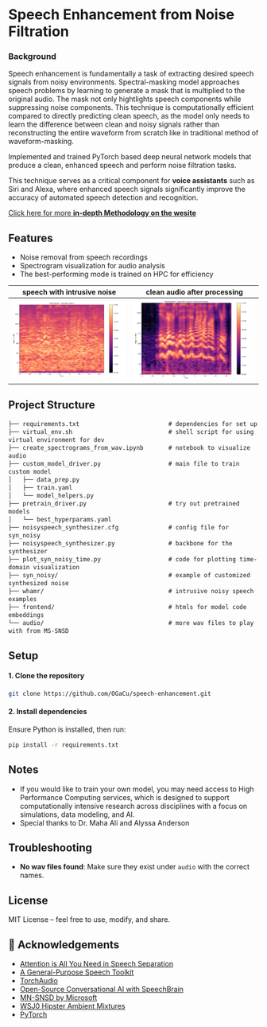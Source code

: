 # Speech Enhancement from Noise Filtration

### Background
Speech enhancement is fundamentally a task of extracting desired speech signals from noisy environments. Spectral-masking model approaches speech problems by learning to generate a mask that is multiplied to the original audio. The mask not only hightlights speech components while suppressing noise components. This technique is computationally efficient compared to directly predicting clean speech, as the model only needs to learn the difference between clean and noisy signals rather than reconstructing the entire waveform from scratch like in traditional method of waveform-masking. 

Implemented and trained PyTorch based deep neural network models that produce a clean, enhanced speech and perform noise filtration tasks. 

This technique serves as a critical component for **voice assistants** such as Siri and Alexa, where enhanced speech signals significantly improve the accuracy of automated speech detection and recognition.


[Click here for more **in-depth Methodology on the wesite**](https://sites.google.com/umich.edu/eecs-351noisefiltering/methods)

## Features
- Noise removal from speech recordings
- Spectrogram visualization for audio analysis
- The best-performing mode is trained on HPC for efficiency

<!-- ![speech with intrusive noise](spectrograms/example_whamr_spectrogram.png)![clean audio after processing](spectrograms/exapmple_whamr_enhanced_speech_spectrogram.png) -->

| speech with intrusive noise | clean audio after processing |
|:-------:|:-------:|
| ![speech with intrusive noise](spectrograms/example_whamr_spectrogram.png) | ![](spectrograms/exapmple_whamr_enhanced_speech_spectrogram.png) |

## Project Structure
```
├── requirements.txt                         # dependencies for set up
├── virtual_env.sh                           # shell script for using virtual environment for dev
├── create_spectrograms_from_wav.ipynb       # notebook to visualize audio
├── custom_model_driver.py                   # main file to train custom model
│   ├── data_prep.py
│   ├── train.yaml
│   └── model_helpers.py
├── pretrain_driver.py                       # try out pretrained models
│   └── best_hyperparams.yaml
├── noisyspeech_synthesizer.cfg              # config file for syn_noisy
├── noisyspeech_synthesizer.py               # backbone for the synthesizer
├── plot_syn_noisy_time.py                   # code for plotting time-domain visualization
├── syn_noisy/                               # example of customized synthesized noise   
├── whamr/                                   # intrusive noisy speech examples
├── frontend/                                # htmls for model code embeddings
└── audio/                                   # more wav files to play with from MS-SNSD
```

## Setup

#### 1. Clone the repository
```bash
git clone https://github.com/OGaCu/speech-enhancement.git
```

#### 2. Install dependencies
Ensure Python is installed, then run:
```bash
pip install -r requirements.txt
```

## Notes
- If you would like to train your own model, you may need access to High Performance Computing services, which is designed to support computationally intensive research across disciplines with a focus on simulations, data modeling, and AI.
- Special thanks to Dr. Maha Ali and Alyssa Anderson

## Troubleshooting
- **No wav files found**: Make sure they exist under `audio` with the correct names.

## License
MIT License – feel free to use, modify, and share.

## 🙌 Acknowledgements
- [Attention is All You Need in Speech Separation](https://arxiv.org/abs/2010.13154)
- [A General-Purpose Speech Toolkit](arXiv:2106.04624)
- [TorchAudio](https://pytorch.org/audio/stable/index.html)
- [Open-Source Conversational AI with SpeechBrain](https://arxiv.org/abs/2407.00463)
- [MN-SNSD by Microsoft](https://github.com/microsoft/MS-SNSD/blob/master/README.md)
- [WSJ0 Hipster Ambient Mixtures](http://wham.whisper.ai/)
- [PyTorch](https://pytorch.org/docs/stable/nn.html)


